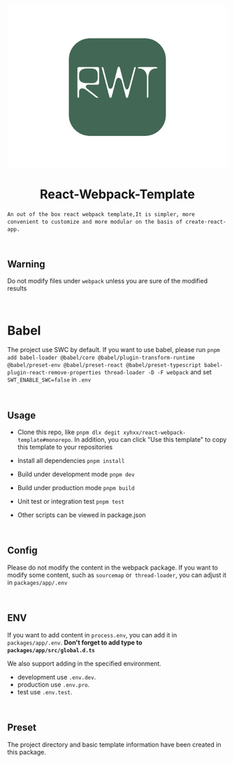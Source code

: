 <img src='./packages/app/public/pLogo.svg' />
<h1 align='center'>React-Webpack-Template</h1>

`An out of the box react webpack template,It is simpler, more convenient to customize and more modular on the basis of create-react-app.`

<br />

<h2>Warning</h2>

Do not modify files under `webpack` unless you are sure of the modified results

<br />

<h1>Babel</h2>

The project use SWC by default. If you want to use babel, please run
`pnpm add babel-loader @babel/core @babel/plugin-transform-runtime @babel/preset-env @babel/preset-react @babel/preset-typescript babel-plugin-react-remove-properties thread-loader -D -F webpack`
and set `SWT_ENABLE_SWC=false` in `.env`

<br />

<h2>Usage</h2>

- Clone this repo, like `pnpm dlx degit xyhxx/react-webpack-template#monorepo`.
  In addition, you can click "Use this template" to copy this template to your
  repositories

- Install all dependencies `pnpm install`

- Build under development mode `pnpm dev`

- Build under production mode `pnpm build`

- Unit test or integration test `pnpm test`

- Other scripts can be viewed in package.json

<br />

<h2>Config</h2>

Please do not modify the content in the webpack package. If you want to modify
some content, such as `sourcemap` or` thread-loader`, you can adjust it in
`packages/app/.env`

<br />

<h2>ENV</h2>

If you want to add content in `process.env`, you can add it in
`packages/app/.env`. **Don't forget to add type to
`packages/app/src/global.d.ts`**

We also support adding in the specified environment.

- development use `.env.dev`.
- production use `.env.pro`.
- test use `.env.test`.

<br />

<h2>Preset</h2>

The project directory and basic template information have been created in this
package.

<br />
